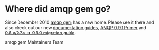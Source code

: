 Where did amqp gem go?
===================

Since December 2010 [amqp gem](https://github.com/ruby-amqp/amqp) has a new home. Please see it there and also check out our new [documentation guides](http://bitly.com/amqp-gem-docs), [AMQP 0.9.1 Primer](http://bitly.com/amqp-model-explained) and [0.6.x/0.7.x => 0.8.0 migration guide](http://bit.ly/amqp-gem-080-migration).

amqp gem Maintainers Team